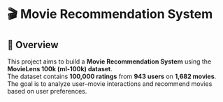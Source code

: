 # 🎬 Movie Recommendation System

## 📖 Overview
This project aims to build a **Movie Recommendation System** using the **MovieLens 100k (ml-100k) dataset**.  
The dataset contains **100,000 ratings** from **943 users** on **1,682 movies**.  
The goal is to analyze user–movie interactions and recommend movies based on user preferences.



